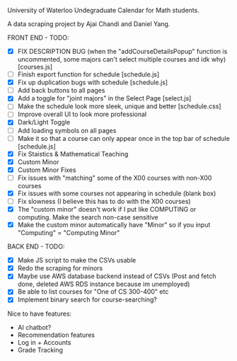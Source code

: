 University of Waterloo Undegraduate Calendar for Math students.

A data scraping project by Ajai Chandi and Daniel Yang.

FRONT END - TODO:
- [X] FIX DESCRIPTION BUG (when the "addCourseDetailsPopup" function is uncommented, some majors can't select multiple courses and idk why) [courses.js]
- [ ] Finish export function for schedule [schedule.js]
- [X] Fix up duplication bugs with schedule [schedule.js]
- [ ] Add back buttons to all pages
- [X] Add a toggle for "joint majors" in the Select Page [select.js]
- [ ] Make the schedule look more sleek, unique and better [schedule.css]
- [ ] Improve overall UI to look more professional
- [X] Dark/Light Toggle
- [ ] Add loading symbols on all pages
- [ ] Make it so that a course can only appear once in the top bar of schedule [schedule.js]
- [X] Fix Staistics & Mathematical Teaching
- [X] Custom Minor
- [X] Custom Minor Fixes
- [ ] Fix issues with "matching" some of the X00 courses with non-X00 courses
- [X] Fix issues with some courses not appearing in schedule (blank box)
- [ ] Fix slowness (I believe this has to do with the X00 courses)
- [X] The "custom minor" doesn't work if I put like COMPUTING or computing. Make the search non-case sensitive
- [X] Make the custom minor automatically have "Minor" so if you input "Computing" = "Computing Minor"

BACK END - TODO:
- [X] Make JS script to make the CSVs usable
- [X] Redo the scraping for minors
- [X] Maybe use AWS database backend instead of CSVs (Post and fetch done, deleted AWS RDS instance because im unemployed)
- [X] Be able to list courses for "One of CS 300-400" etc
- [X] Implement binary search for course-searching?

Nice to have features:
- AI chatbot?
- Recommendation features
- Log in + Accounts
- Grade Tracking 
